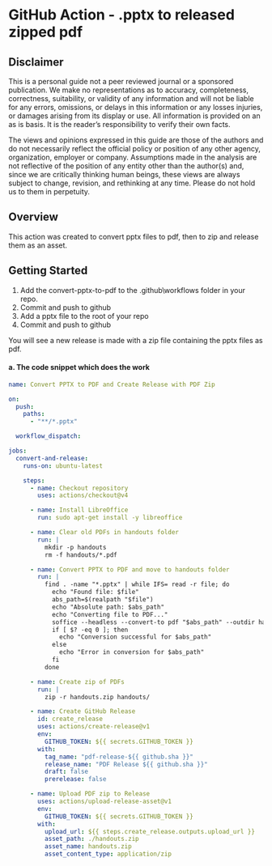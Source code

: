 # GitHub Action - .pptx to released zipped pdf

## Disclaimer

This is a personal guide not a peer reviewed journal or a sponsored publication. We make
no representations as to accuracy, completeness, correctness, suitability, or validity of any
information and will not be liable for any errors, omissions, or delays in this information or any
losses injuries, or damages arising from its display or use. All information is provided on an as
is basis. It is the reader’s responsibility to verify their own facts.

The views and opinions expressed in this guide are those of the authors and do not
necessarily reflect the official policy or position of any other agency, organization, employer or
company. Assumptions made in the analysis are not reflective of the position of any entity
other than the author(s) and, since we are critically thinking human beings, these views are
always subject to change, revision, and rethinking at any time. Please do not hold us to them
in perpetuity.

## Overview

This action was created to convert pptx files to pdf, then to zip and release them as an asset.

## Getting Started

1. Add the convert-pptx-to-pdf to the .github\workflows folder in your repo.
2. Commit and push to github
3. Add a pptx file to the root of your repo
4. Commit and push to github

You will see a new release is made with a zip file containing the pptx files as pdf.

#### a. The code snippet which does the work

```yml
name: Convert PPTX to PDF and Create Release with PDF Zip

on:
  push:
    paths:
      - "**/*.pptx"

  workflow_dispatch:

jobs:
  convert-and-release:
    runs-on: ubuntu-latest

    steps:
      - name: Checkout repository
        uses: actions/checkout@v4

      - name: Install LibreOffice
        run: sudo apt-get install -y libreoffice

      - name: Clear old PDFs in handouts folder
        run: |
          mkdir -p handouts
          rm -f handouts/*.pdf

      - name: Convert PPTX to PDF and move to handouts folder
        run: |
          find . -name "*.pptx" | while IFS= read -r file; do
            echo "Found file: $file"
            abs_path=$(realpath "$file")
            echo "Absolute path: $abs_path"
            echo "Converting file to PDF..."
            soffice --headless --convert-to pdf "$abs_path" --outdir handouts
            if [ $? -eq 0 ]; then
              echo "Conversion successful for $abs_path"
            else
              echo "Error in conversion for $abs_path"
            fi
          done

      - name: Create zip of PDFs
        run: |
          zip -r handouts.zip handouts/

      - name: Create GitHub Release
        id: create_release
        uses: actions/create-release@v1
        env:
          GITHUB_TOKEN: ${{ secrets.GITHUB_TOKEN }}
        with:
          tag_name: "pdf-release-${{ github.sha }}"
          release_name: "PDF Release ${{ github.sha }}"
          draft: false
          prerelease: false

      - name: Upload PDF zip to Release
        uses: actions/upload-release-asset@v1
        env:
          GITHUB_TOKEN: ${{ secrets.GITHUB_TOKEN }}
        with:
          upload_url: ${{ steps.create_release.outputs.upload_url }}
          asset_path: ./handouts.zip
          asset_name: handouts.zip
          asset_content_type: application/zip
```
